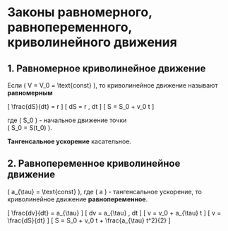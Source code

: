 # Законы равномерного, равнопеременного, криволинейного движения

## 1. Равномерное криволинейное движение
Если \( V = V_0 = \text{const} \), то криволинейное движение называют **равномерным**

\[
\frac{dS}{dt} = r
\]
\[
dS = r \, dt
\]
\[
S = S_0 + v_0 t
\]

где \( S_0 \) - начальное движение точки  
\( S_0 = S(t_0) \).

**Тангенсальное ускорение** касательное.

## 2. Равнопеременное криволинейное движение
\( a_{\tau} = \text{const} \), где \( a \) - тангенсальное ускорение, то криволинейное движение **равнопеременное**.

\[
\frac{dv}{dt} = a_{\tau}
\]
\[
dv = a_{\tau} \, dt
\]
\[
v = v_0 + a_{\tau} t
\]
\[
v = \frac{dS}{dt}
\]
\[
S = S_0 + v_0 t + \frac{a_{\tau} t^2}{2}
\]

